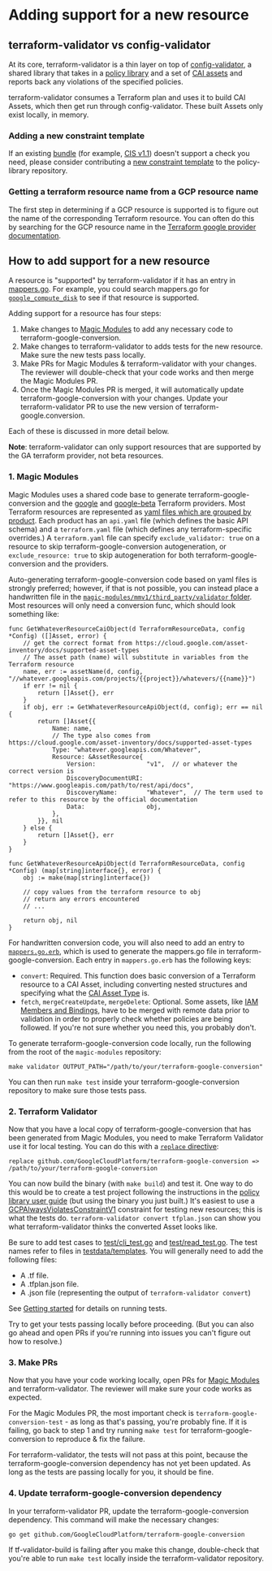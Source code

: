 # Adding support for a new resource

## terraform-validator vs config-validator

At its core, terraform-validator is a thin layer on top of [config-validator](https://github.com/GoogleCloudPlatform/config-validator), a shared library that takes in a [policy library](https://github.com/GoogleCloudPlatform/policy-library) and a set of [CAI assets](https://cloud.google.com/asset-inventory/docs/overview) and reports back any violations of the specified policies.

terraform-validator consumes a Terraform plan and uses it to build CAI Assets, which then get run through config-validator. These built Assets only exist locally, in memory.

### Adding a new constraint template

If an existing [bundle](https://github.com/GoogleCloudPlatform/policy-library/blob/master/docs/index.md#policy-bundles) (for example, [CIS v1.1](https://github.com/GoogleCloudPlatform/policy-library/blob/master/docs/bundles/cis-v1.1.md)) doesn't support a check you need, please consider contributing a [new constraint template](https://github.com/GoogleCloudPlatform/policy-library/blob/master/docs/constraint_template_authoring.md) to the policy-library repository.

### Getting a terraform resource name from a GCP resource name

The first step in determining if a GCP resource is supported is to figure out the name of the corresponding Terraform resource. You can often do this by searching for the GCP resource name in the [Terraform google provider documentation](https://registry.terraform.io/providers/hashicorp/google/latest/docs).

## How to add support for a new resource

A resource is "supported" by terraform-validator if it has an entry in [mappers.go](https://github.com/GoogleCloudPlatform/terraform-google-conversion/blob/master/google/mappers.go). For example, you could search mappers.go for [`google_compute_disk`](https://registry.terraform.io/providers/hashicorp/google/latest/docs/resources/compute_disk) to see if that resource is supported.

Adding support for a resource has four steps:

1. Make changes to [Magic Modules](https://github.com/GoogleCloudPlatform/magic-modules) to add any necessary code to terraform-google-conversion.
2. Make changes to terraform-validator to adds tests for the new resource. Make sure the new tests pass locally.
3. Make PRs for Magic Modules & terraform-validator with your changes. The reviewer will double-check that your code works and then merge the Magic Modules PR.
4. Once the Magic Modules PR is merged, it will automatically update terraform-google-conversion with your changes. Update your terraform-validator PR to use the new version of terraform-google.conversion.

Each of these is discussed in more detail below.

**Note**: terraform-validator can only support resources that are supported by the GA terraform provider, not beta resources.

### 1. Magic Modules

Magic Modules uses a shared code base to generate terraform-google-conversion and the [google](https://github.com/hashicorp/terraform-provider-google) and [google-beta](https://github.com/hashicorp/terraform-provider-google-beta) Terraform providers.
Most Terraform resources are represented as [yaml files which are grouped by product](https://github.com/GoogleCloudPlatform/magic-modules/tree/master/mmv1/products).
Each product has an `api.yaml` file (which defines the basic API schema) and a `terraform.yaml` file (which defines any terraform-specific overrides.)
A `terraform.yaml` file can specify `exclude_validator: true` on a resource to skip terraform-google-conversion autogeneration, or `exclude_resource: true` to skip autogeneration for both terraform-google-conversion and the providers.

Auto-generating terraform-google-conversion code based on yaml files is strongly preferred; however, if that is not possible, you can instead place a handwritten file in the [`magic-modules/mmv1/third_party/validator` folder](https://github.com/GoogleCloudPlatform/magic-modules/tree/master/mmv1/third_party/validator).
Most resources will only need a conversion func, which should look something like:

```golang
func GetWhateverResourceCaiObject(d TerraformResourceData, config *Config) ([]Asset, error) {
	// get the correct format from https://cloud.google.com/asset-inventory/docs/supported-asset-types
	// The asset path (name) will substitute in variables from the Terraform resource
	name, err := assetName(d, config, "//whatever.googleapis.com/projects/{{project}}/whatevers/{{name}}")
	if err != nil {
		return []Asset{}, err
	}
	if obj, err := GetWhateverResourceApiObject(d, config); err == nil {
		return []Asset{{
			Name: name,
			// The type also comes from https://cloud.google.com/asset-inventory/docs/supported-asset-types
			Type: "whatever.googleapis.com/Whatever",
			Resource: &AssetResource{
				Version:              "v1",  // or whatever the correct version is
				DiscoveryDocumentURI: "https://www.googleapis.com/path/to/rest/api/docs",
				DiscoveryName:        "Whatever",  // The term used to refer to this resource by the official documentation
				Data:                 obj,
			},
		}}, nil
	} else {
		return []Asset{}, err
	}
}

func GetWhateverResourceApiObject(d TerraformResourceData, config *Config) (map[string]interface{}, error) {
	obj := make(map[string]interface{})

	// copy values from the terraform resource to obj
	// return any errors encountered
	// ...

	return obj, nil
}

```

For handwritten conversion code, you will also need to add an entry to [`mappers.go.erb`](https://github.com/GoogleCloudPlatform/magic-modules/blob/master/mmv1/templates/validator/mappers/mappers.go.erb), which is used to generate the mappers.go file in terraform-google-conversion. Each entry in `mappers.go.erb` has the following keys:

- `convert`: Required. This function does basic conversion of a Terraform resource to a CAI Asset, including converting nested structures and specifying what the [CAI Asset Type](https://cloud.google.com/asset-inventory/docs/supported-asset-types) is.
- `fetch`, `mergeCreateUpdate`, `mergeDelete`: Optional. Some assets, like [IAM Members and Bindings](https://registry.terraform.io/providers/hashicorp/google/latest/docs/resources/google_project_iam), have to be merged with remote data prior to validation in order to properly check whether policies are being followed. If you're not sure whether you need this, you probably don't.

To generate terraform-google-conversion code locally, run the following from the root of the `magic-modules` repository:

```
make validator OUTPUT_PATH="/path/to/your/terraform-google-conversion"
```

You can then run `make test` inside your terraform-google-conversion repository to make sure those tests pass.

### 2. Terraform Validator

Now that you have a local copy of terraform-google-conversion that has been generated from Magic Modules, you need to make Terraform Validator use it for local testing. You can do this with a [`replace` directive](https://golang.org/ref/mod#go-mod-file-replace):

```
replace github.com/GoogleCloudPlatform/terraform-google-conversion => /path/to/your/terraform-google-conversion
```

You can now build the binary (with `make build`) and test it. One way to do this would be to create a test project following the instructions in the [policy library user guide](https://github.com/GoogleCloudPlatform/policy-library/blob/master/docs/user_guide.md#for-local-development-environments) (but using the binary you just built.) It's easiest to use a [GCPAlwaysViolatesConstraintV1](https://github.com/GoogleCloudPlatform/terraform-validator/blob/master/testdata/sample_policies/always_violate/policies/constraints/always_violates.yaml) constraint for testing new resources; this is what the tests do. `terraform-validator convert tfplan.json` can show you what terraform-validator thinks the converted Asset looks like.

Be sure to add test cases to [test/cli_test.go](https://github.com/GoogleCloudPlatform/terraform-validator/blob/c1295c541897e1357eb3e4d93a88d7083ff41c90/test/cli_test.go#L52) and [test/read_test.go](https://github.com/GoogleCloudPlatform/terraform-validator/blob/c1295c541897e1357eb3e4d93a88d7083ff41c90/test/read_test.go#L24). The test names refer to files in [testdata/templates](https://github.com/GoogleCloudPlatform/terraform-validator/tree/master/testdata/templates). You will generally need to add the following files:
   - A .tf file.
   - A .tfplan.json file.
   - A .json file (representing the output of `terraform-validator convert`)

See [Getting started](./getting_started.md) for details on running tests.

Try to get your tests passing locally before proceeding. (But you can also go ahead and open PRs if you're running into issues you can't figure out how to resolve.)

### 3. Make PRs

Now that you have your code working locally, open PRs for [Magic Modules](https://github.com/GoogleCloudPlatform/magic-modules) and terraform-validator. The reviewer will make sure your code works as expected.

For the Magic Modules PR, the most important check is `terraform-google-conversion-test` - as long as that's passing, you're probably fine. If it is failing, go back to step 1 and try running `make test` for terraform-google-conversion to reproduce & fix the failure.

For terraform-validator, the tests will not pass at this point, because the terraform-google-conversion dependency has not yet been updated. As long as the tests are passing locally for you, it should be fine.

### 4. Update terraform-google-conversion dependency

In your terraform-validator PR, update the terraform-google-conversion dependency. This command will make the necessary changes:

```bash
go get github.com/GoogleCloudPlatform/terraform-google-conversion
```

If tf-validator-build is failing after you make this change, double-check that you're able to run `make test` locally inside the terraform-validator repository.
